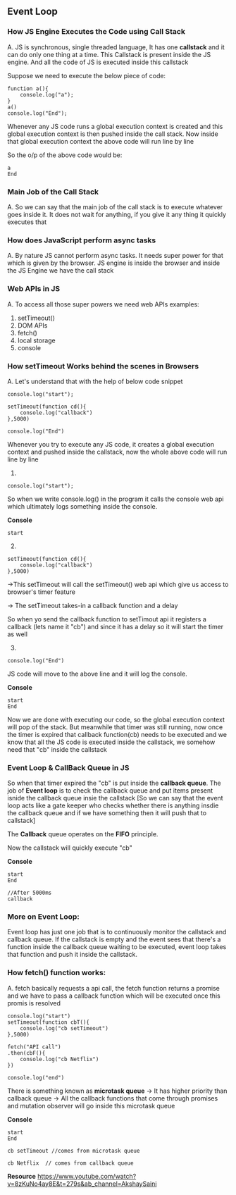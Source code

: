 ## Event Loop

### How JS Engine Executes the Code using Call Stack

A. JS is synchronous, single threaded language, It has one **callstack** and it can do only one thing at a time.
This Callstack is present inside the JS engine. And all the code of JS is executed inside this callstack

Suppose we need to execute the below piece of code:

```
function a(){
    console.log("a");
}
a()
console.log("End");
```

Whenever any JS code runs a global execution context is created and this global execution context is then pushed inside the call stack.
Now inside that global execution context the above code will run line by line

So the o/p of the above code would be:

```
a
End
```

### Main Job of the Call Stack

A. So we can say that the main job of the call stack is to execute whatever goes inside it.
It does not wait for anything, if you give it any thing it quickly executes that

### How does JavaScript perform async tasks

A. By nature JS cannot perform async tasks.
It needs super power for that which is given by the browser.
JS engine is inside the browser and inside the JS Engine we have the call stack

### Web APIs in JS

A. To access all those super powers we need web APIs
examples:

1. setTimeout()
2. DOM APIs
3. fetch()
4. local storage
5. console

### How setTimeout Works behind the scenes in Browsers

A.
Let's understand that with the help of below code snippet

```
console.log("start");

setTimeout(function cd(){
    console.log("callback")
},5000)

console.log("End")

```

Whenever you try to execute any JS code, it creates a global execution context and pushed inside the callstack, now the whole above code will run line by line

1.

```
console.log("start");
```

So when we write console.log() in the program it calls the console web api which ultimately logs something inside the console.

**Console**

```
start
```

2.

```
setTimeout(function cd(){
    console.log("callback")
},5000)

```

->This setTimeout will call the setTimeout() web api which give us access to browser's timer feature

-> The setTimeout takes-in a callback function and a delay

So when yo send the callback function to setTimout api it registers a callback (lets name it "cb") and since it has a delay so it will start the timer as well

3.

```
console.log("End")
```

JS code will move to the above line and it will log the console.

**Console**

```
start
End
```

Now we are done with executing our code, so the global execution context will pop of the stack. But meanwhile that timer was still running, now once the timer is expired that callback function(cb) needs to be executed and we know that all the JS code is executed inside the callstack, we somehow need that "cb" inside the callstack

### Event Loop & CallBack Queue in JS

So when that timer expired the "cb" is put inside the **callback queue**.
The job of **Event loop** is to check the callback queue and put items present isnide the callback queue insie the callstack [So we can say that the event loop acts like a gate keeper who checks whether there is anything insdie the callback queue and if we have something then it will push that to callstack]

The **Callback** queue operates on the **FIFO** principle.

Now the callstack will quickly execute "cb"

**Console**

```
start
End

//After 5000ms
callback
```

### More on Event Loop:

Event loop has just one job that is to continuously monitor the callstack and callback queue.
If the callstack is empty and the event sees that there's a function inside the callback queue waiting to be executed, event loop takes that function and push it inside the callstack.

### How fetch() function works:

A. fetch basically requests a api call, the fetch function returns a promise and we have to pass a callback function which will be executed once this promis is resolved

```
console.log("start")
setTimeout(function cbT(){
    console.log("cb setTimeout")
},5000)

fetch("API call")
.then(cbF(){
    console.log("cb Netflix")
})

console.log("end")
```

There is something known as **microtask queue**
-> It has higher priority than callback queue
-> All the callback functions that come through promises and mutation observer will go inside this microtask queue

**Console**

```
start
End

cb setTimeout //comes from microtask queue

cb Netflix  // comes from callback queue

```

**Resource** https://www.youtube.com/watch?v=8zKuNo4ay8E&t=279s&ab_channel=AkshaySaini
